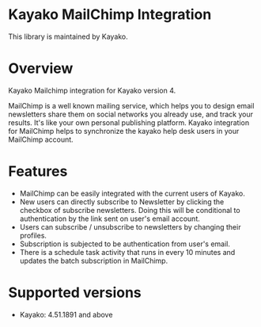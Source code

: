 Kayako MailChimp Integration
=======================

This library is maintained by Kayako.

Overview
=======================

Kayako Mailchimp integration for Kayako version 4.

MailChimp is a well known mailing service, which helps you to design email newsletters share them on social networks you already use, and track your results. It's like your own personal publishing platform.
Kayako integration for MailChimp helps to synchronize the kayako help desk users in your MailChimp account.

Features
=======================

* MailChimp can be easily integrated with the current users of Kayako.
* New users can directly subscribe to Newsletter by clicking the checkbox of subscribe newsletters. Doing this will be conditional to authentication by the link sent on user's email account.
* Users can subscribe / unsubscribe to newsletters by changing their profiles.
* Subscription is subjected to be authentication from user's email.
* There is a schedule task activity that runs in every 10 minutes and updates the batch subscription in MailChimp.

Supported versions
=======================
* Kayako: 4.51.1891 and above

